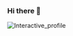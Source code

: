 ### Hi there 👋

<!--
Welcome to my profile! 
-->
![Interactive_profile](https://user-images.githubusercontent.com/9055031/207847628-12d295de-e1da-42a7-8fc2-d5d6285552e6.gif=500X500)

